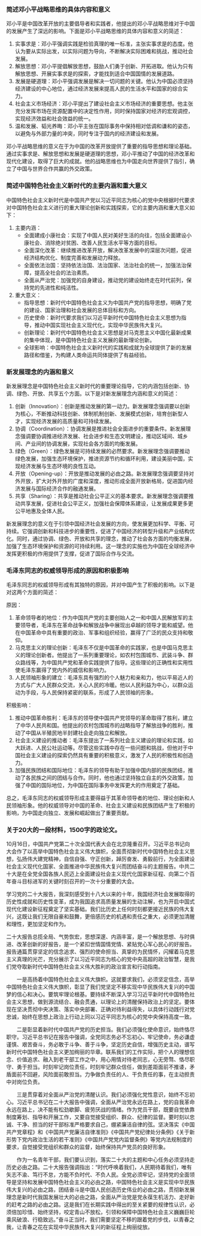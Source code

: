 ### 简述邓小平战略思维的具体内容和意义

邓小平是中国改革开放的主要倡导者和实践者，他提出的邓小平战略思维对于中国的发展产生了深远的影响。下面是邓小平战略思维的具体内容和意义的简述：

1. 实事求是：邓小平强调实践是检验真理的唯一标准，主张实事求是的态度。他认为要从实际出发，以实际问题为导向，不断解决实际困难和挑战，推动社会发展。
2. 解放思想：邓小平提倡解放思想，鼓励人们勇于创新、开拓进取。他认为只有解放思想、开展实事求是的探索，才能找到适合中国国情的发展道路。
3. 发展是硬道理：邓小平强调发展是解决一切问题的关键。他认为中国必须坚持经济建设的中心地位，通过经济发展来提高人民的生活水平和国家的综合实力。
4. 社会主义市场经济：邓小平提出了建设社会主义市场经济的重要思想。他主张充分发挥市场在资源配置中的决定性作用，同时保持国家对经济的宏观调控，实现经济效益和社会效益的统一。
5. 温和发展、韬光养晦：邓小平主张在国际事务中保持相对低调和谦和的姿态，以避免与外部力量的冲突，同时专注于国内的经济建设和发展。

邓小平战略思维的意义在于为中国的改革开放提供了重要的指导思想和理论基础。通过实事求是、解放思想和发展是硬道理的思想，邓小平推动了中国的经济改革和现代化建设，取得了巨大的成就。他的战略思维也为中国走向世界提供了指引，确立了中国与世界合作共赢的外交政策。

### 简述中国特色社会主义新时代的主要内涵和重大意义

 中国特色社会主义新时代是中国共产党以习近平同志为核心的党中央根据时代要求对中国特色社会主义进行的重大理论创新和实践探索，它的主要内涵和重大意义如下：

1. 主要内涵：
   - 全面建成小康社会：实现了中国人民对美好生活的向往，包括全面建设小康社会、消除绝对贫困、改善人民生活水平等方面的目标。
   - 全面深化改革：继续推进改革开放，解决改革发展中的深层次问题，促进经济结构优化、制度完善和发展动力释放。
   - 全面依法治国：坚持依法治国、法治国家、法治社会的统一，加强法治保障，提高全社会的法治素质。
   - 全面从严治党：加强党的自身建设，推动党的建设始终走在时代前列，保持党的先进性和纯洁性。
2. 重大意义：
   - 指导思想：新时代中国特色社会主义为中国共产党的指导思想，明确了党的建设、国家治理和社会发展的总体目标和方向。
   - 历史使命：新时代要求我们以习近平新时代中国特色社会主义思想为指导，推动中国实现社会主义现代化，实现中华民族伟大复兴。
   - 创新理论：新时代中国特色社会主义思想是对马克思主义中国化最新成果的集中体现，是中国特色社会主义发展的最新理论创新。
   - 全球影响：中国特色社会主义新时代的实践和成就为全球提供了新的发展路径和借鉴，为构建人类命运共同体提供了有益经验。

### 新发展理念的内涵和意义

新发展理念是中国特色社会主义新时代的重要理论指导，它的内涵包括创新、协调、绿色、开放、共享五个方面。以下是对新发展理念内涵和意义的简述：

1. 创新（Innovation）：创新是推动发展的第一动力。新发展理念强调要以创新为核心，不断推动科技创新、体制机制创新、发展模式创新，培育创新型人才，实现经济发展的高质量和可持续发展。
2. 协调（Coordination）：协调发展是推进社会全面进步的重要条件。新发展理念强调要协调推进经济发展、社会进步和生态文明建设，推动区域间、城乡间、产业间的协调发展，实现社会各方面的均衡发展。
3. 绿色（Green）：绿色发展是可持续发展的必然要求。新发展理念强调要推动绿色发展，加强生态环境保护，推进资源节约和循环利用，建设美丽中国，实现经济发展与生态环境的良性互动。
4. 开放（Opening-up）：开放是推动发展的必由之路。新发展理念强调要坚持对外开放，扩大对外开放的广度和深度，推动形成全面开放新格局，促进国内经济发展与国际经济合作的融通发展。
5. 共享（Sharing）：共享是推动社会公平正义的基本要求。新发展理念强调要推动共享发展，促进社会公平正义，加强社会保障体系建设，让发展成果更多更公平地惠及全体人民。

新发展理念的意义在于引领中国经济社会发展的方向，使发展更加科学、平衡、可持续。它强调创新和科技进步的重要性，促进了中国经济的转型升级和产业结构优化。同时，通过协调、绿色、开放和共享的理念，推动了社会各方面的均衡发展，加强了生态环境保护和资源的可持续利用。这一理念的实施也为中国在全球经济中发挥更积极的作用提供了支撑，促进了国际合作与交流。

### 毛泽东同志的权威领导形成的原因和积极影响


毛泽东同志的权威领导形成有其独特的原因，并对中国产生了积极的影响。以下是对这两个方面的简述：

原因：

1. 革命领导者的地位：作为中国共产党的主要创始人之一和中国人民解放军的主要领导者，毛泽东在革命战争和解放战争中展现出卓越的领导才能和威望。他在中国革命中具有重要的政治、军事和组织经验，赢得了广泛的民众支持和敬仰。
2. 马克思主义的理论创新：毛泽东不仅是中国革命的实践家，也是中国马克思主义的理论创新者。他提出了一系列重要理论，如农村包围城市、武装斗争、群众路线等，为中国共产党和革命实践提供了指导。这些理论的正确性和实用性使毛泽东赢得了党内外的威信和影响力。
3. 人民领袖形象的建立：毛泽东具有强烈的个人魅力和亲和力，他以平易近人的方式与广大人民群众交流，关心人民的冷暖。他以人民利益为中心，以群众运动为手段，与人民保持紧密的联系，形成了人民领袖的形象。

积极影响： 

1. 推动中国革命胜利：毛泽东的领导使中国共产党领导的革命取得了胜利，建立了中华人民共和国。他提出的农村包围城市的战略指导了解放战争的胜利，推动了中国从半殖民地半封建社会走向独立和解放。
2. 社会主义建设的推动者：毛泽东提出了一系列社会主义建设的理论和实践，如大跃进、人民公社运动等。尽管这些实践中存在一些问题和挑战，但他对于中国社会主义建设的探索仍然具有重要的积极意义，激发了人民的积极性和创造力。
3. 加强民族团结和国际地位：毛泽东的领导有助于加强中国内部的民族团结，推动了各民族之间的团结与合作。同时，他也通过坚持独立自主的外交政策，加强了中国的国际地位，为中国在国际事务中发挥更大的作用奠定了基础。

总之，毛泽东同志的权威领导形成主要得益于其革命领导者的地位、理论创新和人民领袖形象。他的权威领导对中国的革命、社会主义建设和民族团结产生了积极的影响，为中国走向独立、发展和崛起做出了重要贡献。

### 关于20大的一段材料，1500字的政论文。

10月16日，中国共产党第二十次全国代表大会在北京隆重召开。习近平总书记向大会作了以高举中国特色社会主义伟大旗帜，全面贯彻新时代中国特色社会主义思想，弘扬伟大建党精神，自信自强、守正创新，踔厉奋发、勇毅前行，为全面建设社会主义现代化国家、全面推进中华民族伟大复兴而团结奋斗的主题报告。中共二十大是在全党全国各族人民迈上全面建设社会主义现代化国家新征程、向第二个百年奋斗目标进军的关键时刻召开的一次十分重要的大会。

学习党的二十大报告，我深刻感受到十八大以来的十年，我国经济社会发展取得的历史性成就和历史性变革，成为我国追求高质量发展的生动注解，也为开启中国式现代化建设新征程奠定了坚实基础。我们比历史上任何时刻都更接近民族的伟大复兴，这既让我们无限自豪和鼓舞，更倍感历史的机遇和责任之重大，必须更加清醒和理性，更加坚定和作为。

二十大报告总揽全局、气势恢宏，思想深邃、内涵丰富，是一个解放思想、与时俱进、改革创新的好报告，是一个紧扣世情国情党情、紧贴党心军心民心的好报告。报告通篇贯穿坚定的信念追求、强烈的使命担当、真挚的为民情怀，闪耀着马克思主义真理的光芒，充分展示了以习近平同志为核心的党中央高超的政治智慧，是我们党夺取新时代中国特色社会主义伟大胜利的政治宣言和行动指南。

　　一是高扬着中国特色社会主义伟大旗帜。这就要求我们，必须坚定信念，高举中国特色社会主义伟大旗帜，彰显了我们党坚定不移实现中华民族伟大复兴的中国梦的信心和决心。要筑牢理论根基。要持续不断深入学习习近平新时代中国特色社会主义思想，做到源流结合、融会贯通，以理论上的清醒保持政治上的坚定。要体现在坚决贯彻中央决策、落实中央部署、正确对待利益得失，以具体行动践行对党忠诚，始终在思想上政治上行动上同以习近平同志为核心的党中央保持高度一致。

　　二是彰显着新时代中国共产党的历史担当。我们必须强化使命意识，始终恪尽职守。习近平总书记在报告中强调，全党同志务必不忘初心、牢记使命，务必谦虚谨慎、艰苦奋斗，务必敢于斗争、善于斗争，坚定历史自信，增强历史主动，谱写新时代中国特色社会主义更加绚丽的华章。联系我们的工作实际，把个人的理想信念、价值追求、融入到老干部工作之中，用心用情对待老同志，心无旁骛、恪尽职守、勇于担当。时刻牢记岗位责任，时刻牢记群众信任，做到差距面前不推诿，矛盾面前不回避，风险面前敢担当。力争做负责任的人、干负责任的事，在主动担责中对岗位负责。

　　三是贯穿着对全面从严治党的清醒认识。我们必须强化党性意识，始终不忘初心。习近平总书记在二十大报告中强调，全面从严治党永远在路上，党的自我革命永远在路上，决不能有松劲歇脚、疲劳厌战的情绪。作为党员干部，既要自觉依靠制度筹划、指导和开展工作，又要自觉接受组织、群众、纪律的监督。要时刻以忠诚、干净、担当的好干部标准严格要求自己，绷紧廉洁自律的弦。坚决落实《中国共产党章程》和《中国共产党廉洁自律准则》《中国共产党纪律处分条例》《关于新形势下党内政治生活的若干准则》《中国共产党党内监督条例》等党内法规制度的要求，自觉接受党组织和群众的监督，始终保持共产党员的良好形象。

　　作为一名青年干部，我们要认识到，落实二十大的主题和中心任务必须坚持走历史必由之路。二十大报告强调指出：“时代呼唤着我们，人民期待着我们，唯有矢志不渝、笃行不怠，方能不负时代、不负人民。全党必须牢记，坚持党的全面领导是坚持和发展中国特色社会主义的必由之路，中国特色社会主义是实现中华民族伟大复兴的必由之路，团结奋斗是中国人民创造历史伟业的必由之路，贯彻新发展理念是新时代我国发展壮大的必由之路，全面从严治党是党永葆生机活力、走好新的赶考之路的必由之路。这是我们在长期实践中得出的至关紧要的规律性认识，必须倍加珍惜、始终坚持，咬定青山不放松，引领和保障中国特色社会主义巍巍巨轮乘风破浪、行稳致远。”奋斗正当时，我们需要坚定不移的跟着党的步伐，以青春之我，让青春之花在实现中华民族伟大复兴的新征程上绚丽绽放。





